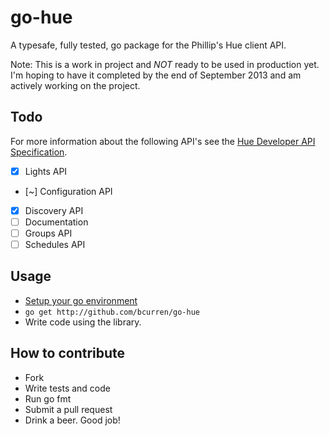 # go-hue

A typesafe, fully tested, go package for the Phillip's Hue client API. 

Note: This is a work in project and *NOT* ready to be used in production yet. I'm hoping to have it completed by the end of September 2013 and am actively working on the project.

## Todo

For more information about the following API's see the [Hue Developer API Specification](http://developers.meethue.com/).

- [X] Lights API
- [~] Configuration API
- [X] Discovery API
- [ ] Documentation
- [ ] Groups API
- [ ] Schedules API

## Usage

* [Setup your go environment](http://golang.org/doc/code.html)
* ```go get http://github.com/bcurren/go-hue```
* Write code using the library.

## How to contribute
* Fork
* Write tests and code
* Run go fmt
* Submit a pull request
* Drink a beer. Good job!
